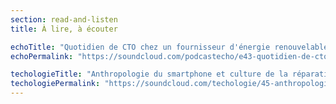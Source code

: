 ```yaml
---
section: read-and-listen
title: À lire, à écouter

echoTitle: "Quotidien de CTO chez un fournisseur d'énergie renouvelable"
echoPermalink: "https://soundcloud.com/podcastecho/e43-quotidien-de-cto-chez-un-fournisseur-denergie-renouvelable-avec-jean-michel-blanc"

techologieTitle: "Anthropologie du smartphone et culture de la réparation avec Nicolas Nova"
techologiePermalink: "https://soundcloud.com/techologie/45-anthropologie-du-smartphone-avec-nicolas-nova"
---
```

